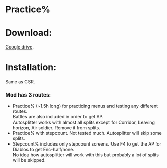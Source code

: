 # Practice%
# Download:
[Google drive](https://drive.google.com/drive/folders/12YDjA0OoBHYP1rWRyrbDbVB0ZGqsY9X1).

# Installation:
Same as CSR.

### Mod has 3 routes:
- Practice% (~1.5h long) for practicing menus and testing any different routes.  
Battles are also included in order to get AP.  
Autosplitter works with almost all splits except for Corridor, Leaving horizon, Air soldier. Remove it from splits.
- Practice% with stepcount.
Not tested much. Autosplitter will skip some splits.
- Stepcount% includes only stepcount screens.
Use F4 to get the AP for Diablos to get Enc-half/none.  
No idea how autosplitter will work with this but probably a lot of splits will be skipped.
